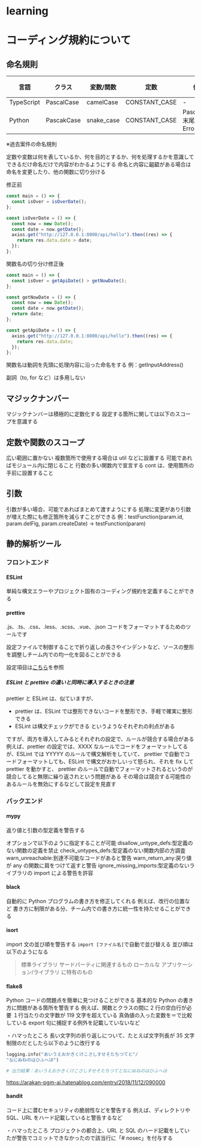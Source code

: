 # learning

# コーディング規約について

## 命名規則

| 言語       | クラス     | 変数/関数  | 定数          | 例外                    | タイプ/Enum |
| ---------- | ---------- | ---------- | ------------- | ----------------------- | ----------- |
| TypeScript | PascalCase | camelCase  | CONSTANT_CASE | -                       | PascalCase  |
| Python     | PascakCase | snake_case | CONSTANT_CASE | PascalCase 末尾に Error | -           |

※過去案件の命名規則

定数や変数は何を表しているか、何を目的とするか、何を処理するかを意識してできるだけ命名だけで内容がわかるようにする
命名と内容に齟齬がある場合は命名を変更したり、他の関数に切り分ける

修正前

```javascript
const main = () => {
  const isOver = isOverDate();
};

const isOverDate = () => {
  const now = new Date();
  const date = now.getDate();
  axios.get("http://127.0.0.1:8000/api/hello").then((res) => {
    return res.data.date > date;
  });
};
```

関数名の切り分け修正後

```javascript
const main = () => {
  const isOver = getApiDate() > getNowDate();
};

const getNowDate = () => {
  const now = new Date();
  const date = now.getDate();
  return date;
};

const getApiDate = () => {
  axios.get("http://127.0.0.1:8000/api/hello").then((res) => {
    return res.data.date;
  });
};
```

関数名は動詞を先頭に処理内容に沿った命名をする
例：getInputAddress()

副詞（to, for など）は多用しない

## マジックナンバー

マジックナンバーは積極的に定数化する
設定する箇所に関しては以下のスコープを意識する

## 定数や関数のスコープ

広い範囲に置かない
複数箇所で使用する場合は util などに設置する
可能であればモジュール内に閉じること
行数の多い関数内で宣言する cont は、使用箇所の手前に設置すること

## 引数

引数が多い場合、可能であればまとめて渡すようにする
処理に変更があり引数が増えた際にも修正箇所を減らすことができる
例：testFunction(param.id, param.delFlg, param.createDate) → testFunction(param)

## 静的解析ツール

### フロントエンド

#### ESLint

単純な構文エラーやプロジェクト固有のコーディング規約を定義することができる

#### prettire

.js、.ts、.css、.less、.scss、.vue、.json コードをフォーマットするためのツールです

設定ファイルで制御することで折り返しの長さやインデントなど、ソースの整形を調整しチーム内での均一化を図ることができる

設定項目は[こちら](https://zenn.dev/shimakaze_soft/articles/57642e22124968)を参照

##### ESLint と prettire の違いと同時に導入するときの注意

prettier と ESLint は、似ていますが、

- prettier は、ESLint では整形できないコードを整形でき、手軽で確実に整形できる
- ESLint は構文チェックができる
  というようなそれぞれの利点がある

ですが、両方を導入してみるとそれぞれの設定で、ルールが競合する場合がある
例えば、prettier の設定では、XXXX なルールでコードをフォーマットしてるが、ESLint では YYYYY のルールで構文解析をしていて、
prettier で自動でコードフォーマットしても、ESLint で構文がおかしいって怒られ、それを fix して prettier を動かすと、
prettier のルールで自動でフォーマットされるというのが競合してると無限に繰り返されという問題がある
その場合は競合する可能性のあるルールを無効にするなどして設定を見直す

### バックエンド

#### mypy

返り値と引数の型定義を警告する

オプションで以下のように指定することが可能
disallow_untype_defs:型定義のない関数の定義を禁止
check_untypes_defs:型定義のない関数内部の方調査
warn_unreachable:到達不可能なコードがあると警告
warn_return_any:戻り値が any の関数に肩をつけて返すと警告
ignore_missing_imports:型定義のないライブラリの import による警告を許容

#### black

自動的に Python プログラムの書き方を修正してくれる
例えば、改行の位置など
書き方に制限がある分、チーム内での書き方に統一性を持たせることができる

#### isort

import 文の並び順を警告する
`import [ファイル名]`で自動で並び替える
並び順は以下のようになる

> 標準ライブラリ
> サードパーティに関連するもの
> ローカルな アプリケーション/ライブラリ に特有のもの

#### flake8

Python コードの問題点を簡単に見つけることができる
基本的な Python の書き方に問題がある箇所を警告する
例えば、関数とクラスの間に 2 行の空白行が必要
１行当たりの文字数が 119 文字を超えている
真偽値の入った変数を＝で比較している
export 句に捕捉する例外を記載していないなど

・ハマったところ
長い文字列の折り返しについて、たとえば文字列長が 35 文字制限のだとしたら以下のように改行する

```python
logging.info("あいうえおかきくけこさしすせそたちつてと"/
"なにぬねのはひふへほ")

# 出力結果：あいうえおかきくけこさしすせそたちつてとなにぬねのはひふへほ
```

https://arakan-pgm-ai.hatenablog.com/entry/2018/11/12/090000

#### bandit

コード上に潜むセキュリティの脆弱性などを警告する
例えば、ディレクトリや SQL、URL をハード記載していると警告するなど

・ハマったところ
プロジェクトの都合上、URL と SQL のハード記載をしていたが警告でコミットできなかったので該当行に「# nosec」を付与する
